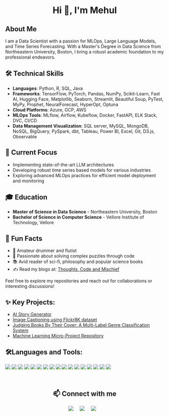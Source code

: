 
<h1 align="center">Hi 👋, I'm Mehul</h1>

## About Me
I am a Data Scientist with a passion for MLOps, Large Language Models, and Time Series Forecasting. With a Master's Degree in Data Science from Northeastern University, Boston, I bring a robust academic foundation to my professional endeavors.

## 🛠 Technical Skills
- **Languages**: Python, R, SQL, Java
- **Frameworks**: TensorFlow, PyTorch, Pandas, NumPy, Scikit-Learn, Fast AI, Hugging Face, Matplotlib, Seaborn, Streamlit, Beautiful Soup, PyTest, MyPy, Prophet, NeuralForecast, HyperOpt, Optuna
- **Cloud Platforms**: Azure, GCP, AWS
- **MLOps Tools**: MLflow, Airflow, Kubeflow, Docker, FastAPI, ELK Stack, DVC, CI/CD
- **Data Management Visualization**: SQL server, MySQL, MongoDB, NoSQL, BigQuery, PySpark, dbt, Tableau, Power BI, Excel, Git, D3.js, Observable

## 🎯 Current Focus
- Implementing state-of-the-art LLM architectures
- Developing robust time series based models for various industries
- Exploring advanced MLOps practices for efficient model deployment and monitoring

## 🎓 Education
- **Master of Science in Data Science** - Northeastern University, Boston
- **Bachelor of Science in Computer Science** - Vellore Institute of Technology, Vellore

## 🎵 Fun Facts
- 🥁 Amateur drummer and flutist
- 🧩 Passionate about solving complex puzzles through code
- 📚 Avid reader of sci-fi, philosophy and popular science books
- ✍️ Read my blogs at: [Thoughts, Code and Mischief](https://mehulfollytobevice.github.io/my_blogs2/)

Feel free to explore my repositories and reach out for collaborations or interesting discussions!

## ✨ Key Projects:
- [AI Story Generator](https://github.com/mehulfollytobevice/AI-Story-Generator)
- [Image Captioning using Flickr8K dataset](https://github.com/mehulfollytobevice/image_captioning_flickr)
- [Judging Books By Their Cover: A Multi-Label Genre Classification System](https://github.com/mehulfollytobevice/genre_classification)
- [Machine Learning Micro-Project Repository](https://github.com/mehulfollytobevice/MachineLearning)

## 🛠Languages and Tools:
![](https://img.shields.io/badge/Python-0AC97F?style=for-the-badge&logo=python&logoColor=white)
![](https://img.shields.io/badge/Java-F7DF1E?style=for-the-badge&logo=java&logoColor=black)
![](https://img.shields.io/badge/MySQL-CC6699?style=for-the-badge&logo=mysql&logoColor=white)
![](https://img.shields.io/badge/C++-000000?style=for-the-badge&logo=cplusplus&logoColor=yellow)
![](https://img.shields.io/badge/Go-38B2AC?style=for-the-badge&logo=go&logoColor=white)
![](https://img.shields.io/badge/Markdown-000000?style=for-the-badge&logo=markdown&logoColor=white)
![](https://img.shields.io/badge/SQLite-0081CB?style=for-the-badge&logo=sqlite&logoColor=white)
![](https://img.shields.io/badge/Firebase-593D88?style=for-the-badge&logo=firebase&logoColor=white)
![](https://img.shields.io/badge/Scikit_Learn-0769AD?style=for-the-badge&logo=scikit-learn&logoColor=white)
![](https://img.shields.io/badge/TensorFlow_Keras-00C7B7?style=for-the-badge&logo=tensorflow&logoColor=white)
![](https://img.shields.io/badge/PyTorch-4EA94B?style=for-the-badge&logo=pytorch&logoColor=white)
![](https://img.shields.io/badge/FastAI-38B2AC?style=for-the-badge&logo=fastai&logoColor=white)
![](https://img.shields.io/badge/NumPy-430098?style=for-the-badge&logo=numpy&logoColor=white)
![](https://img.shields.io/badge/Pandas-4285F4?style=for-the-badge&logo=pandas&logoColor=white)
![](https://img.shields.io/badge/Matplotlib-E34F26?style=for-the-badge&logo=matplotlib&logoColor=white)
![](https://img.shields.io/badge/Seaborn-F7DF1E?style=for-the-badge&logo=seaborn&logoColor=black)
![](https://img.shields.io/badge/Plotly_Dash-43853D?style=for-the-badge&logo=plotly-dash&logoColor=white)

<br />

<h2 align="center">📫 Connect with me</h2>
<p align="center">
<a target="_blank"href="https://www.linkedin.com/in/mehul-jain-91a26a194"><img src="https://img.shields.io/badge/linkedin-%230077B5.svg?&style=for-the-badge&logo=linkedin&logoColor=white" /></a>&nbsp;&nbsp;&nbsp;&nbsp;
  <a href="mailto:mehul.jain.codedev@gmail.com?subject=Hello%20Mehul,%20From%20Github"><img src="https://img.shields.io/badge/gmail-%23D14836.svg?&style=for-the-badge&logo=gmail&logoColor=white" /></a>&nbsp;&nbsp;&nbsp;&nbsp;
  <a href="https://www.kaggle.com/follytobevice"><img src="https://img.shields.io/badge/kaggle-%27D1203.svg?&style=for-the-badge&logo=kaggle&logoColor=blue" /></a>&nbsp;&nbsp;&nbsp;&nbsp;
</p>

